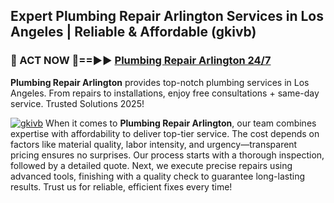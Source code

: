 ## Expert Plumbing Repair Arlington Services in Los Angeles | Reliable & Affordable (gkivb)  

<h3>🚿 ACT NOW 🌟==►► <a href="https://tinyurl.com/2ne6vx2x" rel="nofollow">Plumbing Repair Arlington 24/7</a></h3>

**Plumbing Repair Arlington** provides top-notch plumbing services in Los Angeles. From repairs to installations, enjoy free consultations + same-day service. Trusted Solutions 2025!

[![gkivb](https://i.imgur.com/4PFF4AK.jpeg)](https://tinyurl.com/2ne6vx2x)
When it comes to **Plumbing Repair Arlington**, our team combines expertise with affordability to deliver top-tier service. The cost depends on factors like material quality, labor intensity, and urgency—transparent pricing ensures no surprises. Our process starts with a thorough inspection, followed by a detailed quote. Next, we execute precise repairs using advanced tools, finishing with a quality check to guarantee long-lasting results. Trust us for reliable, efficient fixes every time!